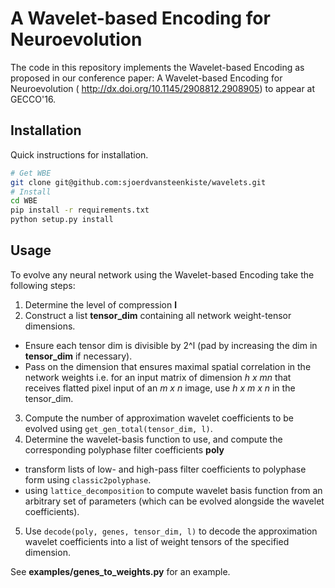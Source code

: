 # A Wavelet-based Encoding for Neuroevolution

The code in this repository implements the Wavelet-based Encoding as proposed in our conference paper: A Wavelet-based Encoding for Neuroevolution (
http://dx.doi.org/10.1145/2908812.2908905) to appear at GECCO'16.


## Installation

Quick instructions for installation.

```bash
# Get WBE
git clone git@github.com:sjoerdvansteenkiste/wavelets.git
# Install
cd WBE
pip install -r requirements.txt
python setup.py install
``` 

## Usage 


To evolve any neural network using the Wavelet-based Encoding take the following steps:

1. Determine the level of compression **l**
2. Construct a list **tensor_dim** containing all network weight-tensor dimensions.
  * Ensure each tensor dim is divisible by 2^l (pad by increasing the dim in **tensor_dim** if necessary).
  * Pass on the dimension that ensures maximal spatial correlation in the network weights i.e. for an input matrix of 
    dimension *h x mn* that receives flatted pixel input of an *m x n* image, use *h x m x n* in the tensor_dim.
3. Compute the number of approximation wavelet coefficients to be evolved using `get_gen_total(tensor_dim, l)`.
4. Determine the wavelet-basis function to use, and compute the corresponding polyphase filter coefficients **poly**
  * transform lists of low- and high-pass filter coefficients to polyphase form using `classic2polyphase`.
  * using `lattice_decomposition` to compute wavelet basis function from an arbitrary set of parameters (which can be 
    evolved alongside the wavelet coefficients).
5. Use `decode(poly, genes, tensor_dim, l)` to decode the approximation wavelet coefficients into a list of weight 
tensors of the specified dimension.

See **examples/genes_to_weights.py** for an example. 